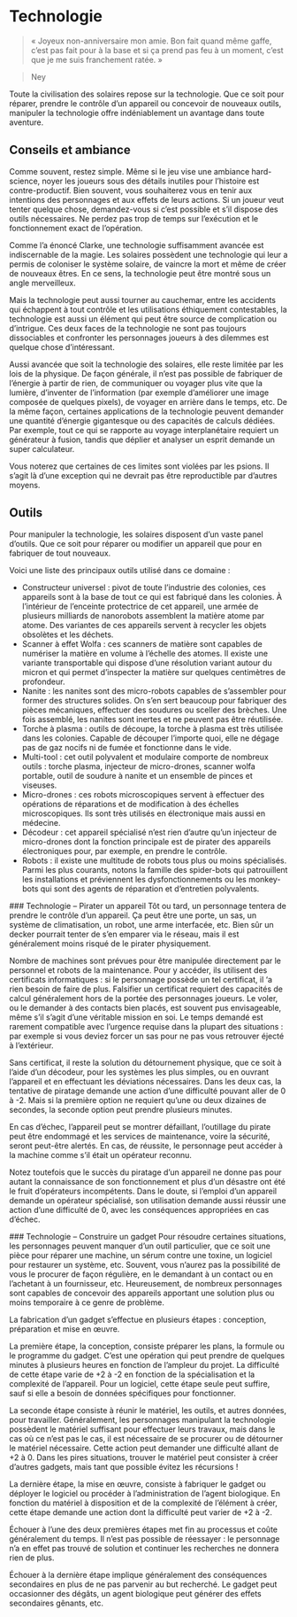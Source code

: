 # Technologie

> « Joyeux non-anniversaire mon amie. Bon fait quand même gaffe, c’est pas fait pour à la base et si &ccedil;a prend pas feu à un moment, c’est que je me suis franchement ratée. »

> Ney


Toute la civilisation des solaires repose sur la technologie. Que ce soit pour réparer, prendre le contrôle d’un appareil ou concevoir de nouveaux outils, manipuler la technologie offre indéniablement un avantage dans toute aventure.

## Conseils et ambiance
Comme souvent, restez simple. Même si le jeu vise une ambiance hard-science, noyer les joueurs sous des détails inutiles pour l’histoire est contre-productif. Bien souvent, vous souhaiterez vous en tenir aux intentions des personnages et aux effets de leurs actions. Si un joueur veut tenter quelque chose, demandez-vous si c’est possible et s’il dispose des outils nécessaires. Ne perdez pas trop de temps sur l’exécution et le fonctionnement exact de l’opération.

Comme l’a énoncé Clarke, une technologie suffisamment avancée est indiscernable de la magie. Les solaires possèdent une technologie qui leur a permis de coloniser le système solaire, de vaincre la mort et même de créer de nouveaux êtres. En ce sens, la technologie peut être montré sous un angle merveilleux.

Mais la technologie peut aussi tourner au cauchemar, entre les accidents qui échappent à tout contrôle et les utilisations éthiquement contestables, la technologie est aussi un élément qui peut être source de complication ou d’intrigue. Ces deux faces de la technologie ne sont pas toujours dissociables et confronter les personnages joueurs à des dilemmes est quelque chose d’intéressant.

Aussi avancée que soit la technologie des solaires, elle reste limitée par les lois de la physique. De fa&ccedil;on générale, il n’est pas possible de fabriquer de l’énergie à partir de rien, de communiquer ou voyager plus vite que la lumière, d’inventer de l’information (par exemple d’améliorer une image composée de quelques pixels), de voyager en arrière dans le temps, etc. De la même fa&ccedil;on, certaines applications de la technologie peuvent demander une quantité d’énergie gigantesque ou des capacités de calculs dédiées. Par exemple, tout ce qui se rapporte au voyage interplanétaire requiert un générateur à fusion, tandis que déplier et analyser un esprit demande un super calculateur.

<aside>
Vous noterez que certaines de ces limites sont violées par les psions. Il s’agit là d’une exception qui ne devrait pas être reproductible par d’autres moyens.

</aside>

## Outils
Pour manipuler la technologie, les solaires disposent d’un vaste panel d’outils. Que ce soit pour réparer ou modifier un appareil que pour en fabriquer de tout nouveaux.

Voici une liste des principaux outils utilisé dans ce domaine :
* Constructeur universel : pivot de toute l’industrie des colonies, ces appareils sont à la base de tout ce qui est fabriqué dans les colonies. À l’intérieur de l’enceinte protectrice de cet appareil, une armée de plusieurs milliards de nanorobots assemblent la matière atome par atome. Des variantes de ces appareils servent à recycler les objets obsolètes et les déchets.
* Scanner à effet Wolfa : ces scanners de matière sont capables de numériser la matière en volume à l’échelle des atomes. Il existe une variante transportable qui dispose d’une résolution variant autour du micron et qui permet d’inspecter la matière sur quelques centimètres de profondeur.
* Nanite : les nanites sont des micro-robots capables de s’assembler pour former des structures solides. On s’en sert beaucoup pour fabriquer des pièces mécaniques, effectuer des soudures ou sceller des brèches. Une fois assemblé, les nanites sont inertes et ne peuvent pas être réutilisée.
* Torche à plasma : outils de découpe, la torche à plasma est très utilisée dans les colonies. Capable de découper l’importe quoi, elle ne dégage pas de gaz nocifs ni de fumée et fonctionne dans le vide.
* Multi-tool : cet outil polyvalent et modulaire comporte de nombreux outils : torche plasma, injecteur de micro-drones, scanner wolfa portable, outil de soudure à nanite et un ensemble de pinces et viseuses.
* Micro-drones : ces robots microscopiques servent à effectuer des opérations de réparations et de modification à des échelles microscopiques. Ils sont très utilisés en électronique mais aussi en médecine.
* Décodeur : cet appareil spécialisé n’est rien d’autre qu’un injecteur de micro-drones dont la fonction principale est de pirater des appareils électroniques pour, par exemple, en prendre le contrôle.
* Robots : il existe une multitude de robots tous plus ou moins spécialisés. Parmi les plus courants, notons la famille des spider-bots qui patrouillent les installations et préviennent les dysfonctionnements ou les monkey-bots qui sont des agents de réparation et d’entretien polyvalents.

<aside>
### Technologie – Pirater un appareil
Tôt ou tard, un personnage tentera de prendre le contrôle d’un appareil. &Ccedil;a peut être une porte, un sas, un système de climatisation, un robot, une arme interfacée, etc. Bien s&ucirc;r un decker pourrait tenter de s’en emparer via le réseau, mais il est généralement moins risqué de le pirater physiquement.

Nombre de machines sont prévues pour être manipulée directement par le personnel et robots de la maintenance. Pour y accéder, ils utilisent des certificats informatiques : si le personnage possède un tel certificat, il &lsquo;a rien besoin de faire de plus. Falsifier un certificat requiert des capacités de calcul généralement hors de la portée des personnages joueurs. Le voler, ou le demander à des contacts bien placés, est souvent pus envisageable, même s’il s’agit d’une véritable mission en soi. Le temps demandé est rarement compatible avec l’urgence requise dans la plupart des situations : par exemple si vous deviez forcer un sas pour ne pas vous retrouver éjecté à l’extérieur.

Sans certificat, il reste la solution du détournement physique, que ce soit à l’aide d’un décodeur, pour les systèmes les plus simples, ou en ouvrant l’appareil et en effectuant les déviations nécessaires. Dans les deux cas, la tentative de piratage demande une action d’une difficulté pouvant aller de 0 à -2. Mais si la première option ne requiert qu’une ou deux dizaines de secondes, la seconde option peut prendre plusieurs minutes.

En cas d’échec, l’appareil peut se montrer défaillant, l’outillage du pirate peut être endommagé et les services de maintenance, voire la sécurité, seront peut-être alertés. En cas, de réussite, le personnage peut accéder à la machine comme s’il était un opérateur reconnu.

Notez toutefois que le succès du piratage d’un appareil ne donne pas pour autant la connaissance de son fonctionnement et plus d’un désastre ont été le fruit d’opérateurs incompétents. Dans le doute, si l’emploi d’un appareil demande un opérateur spécialisé, son utilisation demande aussi réussir une action d’une difficulté de 0, avec les conséquences appropriées en cas d’échec.

</aside>

<aside>
### Technologie – Construire un gadget
Pour résoudre certaines situations, les personnages peuvent manquer d’un outil particulier, que ce soit une pièce pour réparer une machine, un sérum contre une toxine, un logiciel pour restaurer un système, etc. Souvent, vous n’aurez pas la possibilité de vous le procurer de fa&ccedil;on régulière, en le demandant à un contact ou en l’achetant à un fournisseur, etc. Heureusement, de nombreux personnages sont capables de concevoir des appareils apportant une solution plus ou moins temporaire à ce genre de problème.

La fabrication d’un gadget s’effectue en plusieurs étapes : conception, préparation et mise en œuvre.

La première étape, la conception, consiste préparer les plans, la formule ou le programme du gadget. C’est une opération qui peut prendre de quelques minutes à plusieurs heures en fonction de l’ampleur du projet. La difficulté de cette étape varie de +2 à -2 en fonction de la spécialisation et la complexité de l’appareil. Pour un logiciel, cette étape seule peut suffire, sauf si elle a besoin de données spécifiques pour fonctionner.

La seconde étape consiste à réunir le matériel, les outils, et autres données, pour travailler. Généralement, les personnages manipulant la technologie possèdent le matériel suffisant pour effectuer leurs travaux, mais dans le cas où ce n’est pas le cas, il est nécessaire de se procurer ou de détourner le matériel nécessaire. Cette action peut demander une difficulté allant de +2 à 0. Dans les pires situations, trouver le matériel peut consister à créer d’autres gadgets, mais tant que possible évitez les récursions !

La dernière étape, la mise en œuvre, consiste à fabriquer le gadget ou déployer le logiciel ou procéder à l’administration de l’agent biologique. En fonction du matériel à disposition et de la complexité de l’élément à créer, cette étape demande une action dont la difficulté peut varier de +2 à -2.

Échouer à l’une des deux premières étapes met fin au processus et co&ucirc;te généralement du temps. Il n’est pas possible de réessayer : le personnage n’a en effet pas trouvé de solution et continuer les recherches ne donnera rien de plus.

Échouer à la dernière étape implique généralement des conséquences secondaires en plus de ne pas parvenir au but recherché. Le gadget peut occasionner des dégâts, un agent biologique peut générer des effets secondaires gênants, etc.

</aside>